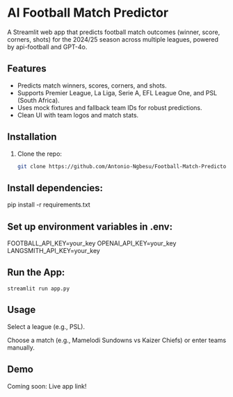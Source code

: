 # AI Football Match Predictor

A Streamlit web app that predicts football match outcomes (winner, score, corners, shots) for the 2024/25 season across multiple leagues, powered by api-football and GPT-4o.

## Features
- Predicts match winners, scores, corners, and shots.
- Supports Premier League, La Liga, Serie A, EFL League One, and PSL (South Africa).
- Uses mock fixtures and fallback team IDs for robust predictions.
- Clean UI with team logos and match stats.

## Installation
1. Clone the repo:
   ```bash
   git clone https://github.com/Antonio-Ngbesu/Football-Match-Predictor.git

## Install dependencies:
   pip install -r requirements.txt

## Set up environment variables in .env:
   FOOTBALL_API_KEY=your_key
   OPENAI_API_KEY=your_key
   LANGSMITH_API_KEY=your_key

 ## Run the App:
    streamlit run app.py

 ## Usage
  Select a league (e.g., PSL).

  Choose a match (e.g., Mamelodi Sundowns vs Kaizer Chiefs) or enter teams manually.


## Demo
  Coming soon: Live app link!

   

   
